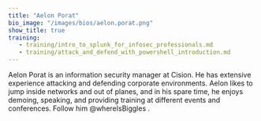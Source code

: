 ```yaml
---
title: "Aelon Porat"
bio_image: "/images/bios/aelon.porat.png"
show_title: true
training:
   - training/intro_to_splunk_for_infosec_professionals.md
   - training/attack_and_defend_with_powershell_introduction.md
---
```

Aelon Porat is an information security manager at Cision.  He has extensive experience attacking and defending corporate environments.  Aelon likes to jump inside networks and out of planes, and in his spare time, he enjoys demoing, speaking, and providing training at different events and conferences.  Follow him @whereIsBiggles .